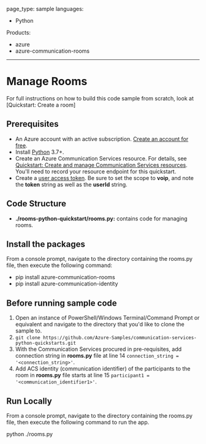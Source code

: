 page_type: sample
languages:
- Python

Products:
- azure
- azure-communication-rooms
---


# Manage Rooms

For full instructions on how to build this code sample from scratch, look at [Quickstart: Create a room]

## Prerequisites

- An Azure account with an active subscription. [Create an account for free](https://azure.microsoft.com/free/?WT.mc_id=A261C142F).
- Install [Python](https://www.python.org/downloads/) 3.7+.
- Create an Azure Communication Services resource. For details, see [Quickstart: Create and manage Communication Services resources](https://docs.microsoft.com/azure/communication-services/quickstarts/create-communication-resource). You'll need to record your resource endpoint for this quickstart.
- Create a  [user access token](https://docs.microsoft.com/azure/communication-services/quickstarts/access-tokens?pivots=programming-language-python). Be sure to set the scope to **voip**, and note the **token** string as well as the **userId** string.

## Code Structure

- **./rooms-python-quickstart/rooms.py:** contains code for managing rooms.

## Install the packages

From a console prompt, navigate to the directory containing the rooms.py file, then execute the following command:

- pip install azure-communication-rooms
- pip install azure-communication-identity

## Before running sample code

1. Open an instance of PowerShell/Windows Terminal/Command Prompt or equivalent and navigate to the directory that you'd like to clone the sample to.
2. `git clone https://github.com/Azure-Samples/communication-services-python-quickstarts.git`
3. With the Communication Services procured in pre-requisites, add connection string in **rooms.py** file at line 14 ```connection_string = '<connection_string>'```.
4. Add ACS identity (communication identifier) of the participants to the room in **rooms.py** file starts at line 15 ```participant1 = '<communication_identifier1>'```.

## Run Locally

From a console prompt, navigate to the directory containing the rooms.py file, then execute the following command to run the app.

python ./rooms.py
